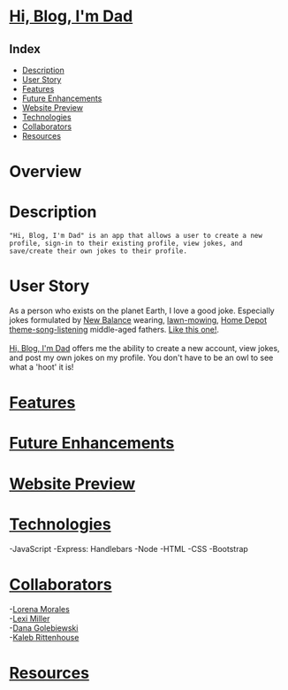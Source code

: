 # [Hi, Blog, I'm Dad](https://hi-blog-im-dad.herokuapp.com/login)

## Index

  - [Description](#description)
  - [User Story](#user-story)
  - [Features](#features)
  - [Future Enhancements](#future-enhancements)
  - [Website Preview](#website-preview)
  - [Technologies](#technologies)
  - [Collaborators](#collaborators)
  - [Resources](#resources)

# Overview

# Description

```
"Hi, Blog, I'm Dad" is an app that allows a user to create a new profile, sign-in to their existing profile, view jokes, and save/create their own jokes to their profile.
```

# User Story

As a person who exists on the planet Earth, I love a good joke. Especially jokes formulated by [New Balance](https://www.newbalance.com/pd/mx608v5/MX608V5-16450.html) wearing, [lawn-mowing](https://www.homedepot.com/p/Green-Machine-62V-Brushless-22-in-Electric-Cordless-Battery-Self-Propelled-Lawn-Mower-with-2-4-0-Ah-Batteries-and-Charger-GMSM6200/315397665?gclid=Cj0KCQjwkOqZBhDNARIsAACsbfIskcNmSVxmeNSw-sKIuRDkchmQVh7_COW8ivjpAy1llbkuu8_YAyMaAuFPEALw_wcB), [Home Depot theme-song-listening](https://www.youtube.com/watch?v=X-a1-T8VoUA) middle-aged fathers. [Like this one!](/public/assets/dad-bodd.JPEG).
<br>
<br>
[Hi, Blog, I'm Dad](https://hi-blog-im-dad.herokuapp.com/login) offers me the ability to create a new account, view jokes, and post my own jokes on my profile. You don't have to be an owl to see what a 'hoot' it is!

# [Features](#index)

# [Future Enhancements](#index)

# [Website Preview](#index)

# [Technologies](#index)
-JavaScript
-Express: Handlebars
-Node
-HTML
-CSS
-Bootstrap


# [Collaborators](#index)

-[Lorena Morales](https://github.com/Lorena-RM)
<br> -[Lexi Miller](https://github.com/Leximiller128)
<br> -[Dana Golebiewski](https://github.com/danagolebiewski)
<br> -[Kaleb Rittenhouse](https://github.com/kalebritt)

# [Resources](#index)
